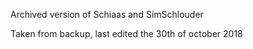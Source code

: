 Archived version of Schiaas and SimSchlouder

Taken from backup, last edited the 30th of october 2018